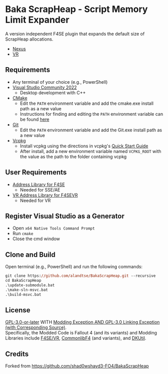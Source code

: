 # Baka ScrapHeap - Script Memory Limit Expander

A version independent F4SE plugin that expands the default size of ScrapHeap allocations.

- [Nexus](https://www.nexusmods.com/fallout4/mods/46340)
- [VR](https://www.nexusmods.com/fallout4/mods/85721)

## Requirements

- Any terminal of your choice (e.g., PowerShell)
- [Visual Studio Community 2022](https://visualstudio.microsoft.com/)
  - Desktop development with C++
- [CMake](https://cmake.org/)
  - Edit the `PATH` environment variable and add the cmake.exe install path as a new value
  - Instructions for finding and editing the `PATH` environment variable can be found [here](https://www.java.com/en/download/help/path.html)
- [Git](https://git-scm.com/downloads)
  - Edit the `PATH` environment variable and add the Git.exe install path as a new value
- [Vcpkg](https://github.com/microsoft/vcpkg)
  - Install vcpkg using the directions in vcpkg's [Quick Start Guide](https://github.com/microsoft/vcpkg#quick-start-windows)
  - After install, add a new environment variable named `VCPKG_ROOT` with the value as the path to the folder containing vcpkg

## User Requirements

- [Address Library for F4SE](https://www.nexusmods.com/fallout4/mods/47327)
  - Needed for SSE/AE
- [VR Address Library for F4SEVR](https://www.nexusmods.com/fallout4/mods/64879)
  - Needed for VR

## Register Visual Studio as a Generator

- Open `x64 Native Tools Command Prompt`
- Run `cmake`
- Close the cmd window

## Clone and Build

Open terminal (e.g., PowerShell) and run the following commands:

```ps
git clone https://github.com/alandtse/BakaScrapHeap.git --recursive
cd BakaScrapHeap
.\update-submodule.bat
.\make-sln-msvc.bat
.\build-msvc.bat
```

## License

[GPL-3.0-or-later](COPYING) WITH [Modding Exception AND GPL-3.0 Linking Exception (with Corresponding Source)](EXCEPTIONS).  
Specifically, the Modded Code is Fallout 4 (and its variants) and Modding Libraries include [F4SE/VR](https://f4se.silverlock.org/), [CommonlibF4](https://github.com/alandtse/CommonLibF4) (and variants), and [DKUtil](https://github.com/gottyduke/DKUtil).

## Credits

Forked from https://github.com/shad0wshayd3-FO4/BakaScrapHeap
